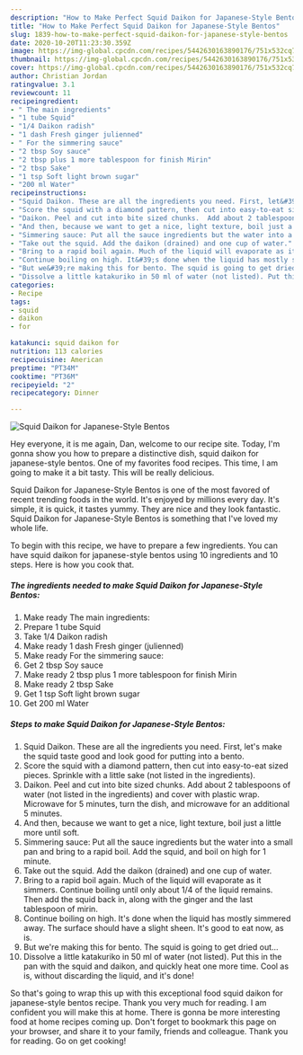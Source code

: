 ```yaml
---
description: "How to Make Perfect Squid Daikon for Japanese-Style Bentos"
title: "How to Make Perfect Squid Daikon for Japanese-Style Bentos"
slug: 1839-how-to-make-perfect-squid-daikon-for-japanese-style-bentos
date: 2020-10-20T11:23:30.359Z
image: https://img-global.cpcdn.com/recipes/5442630163890176/751x532cq70/squid-daikon-for-japanese-style-bentos-recipe-main-photo.jpg
thumbnail: https://img-global.cpcdn.com/recipes/5442630163890176/751x532cq70/squid-daikon-for-japanese-style-bentos-recipe-main-photo.jpg
cover: https://img-global.cpcdn.com/recipes/5442630163890176/751x532cq70/squid-daikon-for-japanese-style-bentos-recipe-main-photo.jpg
author: Christian Jordan
ratingvalue: 3.1
reviewcount: 11
recipeingredient:
- " The main ingredients"
- "1 tube Squid"
- "1/4 Daikon radish"
- "1 dash Fresh ginger julienned"
- " For the simmering sauce"
- "2 tbsp Soy sauce"
- "2 tbsp plus 1 more tablespoon for finish Mirin"
- "2 tbsp Sake"
- "1 tsp Soft light brown sugar"
- "200 ml Water"
recipeinstructions:
- "Squid Daikon. These are all the ingredients you need. First, let&#39;s make the squid taste good and look good for putting into a bento."
- "Score the squid with a diamond pattern, then cut into easy-to-eat sized pieces.  Sprinkle with a little sake (not listed in the ingredients)."
- "Daikon. Peel and cut into bite sized chunks.  Add about 2 tablespoons of water (not listed in the ingredients) and cover with plastic wrap. Microwave for 5 minutes, turn the dish, and microwave for an additional 5 minutes."
- "And then, because we want to get a nice, light texture, boil just a little more until soft."
- "Simmering sauce: Put all the sauce ingredients but the water into a small pan and bring to a rapid boil. Add the squid, and boil on high for 1 minute."
- "Take out the squid. Add the daikon (drained) and one cup of water."
- "Bring to a rapid boil again. Much of the liquid will evaporate as it simmers. Continue boiling until only about 1/4 of the liquid remains. Then add the squid back in, along with the ginger and the last tablespoon of mirin."
- "Continue boiling on high. It&#39;s done when the liquid has mostly simmered away.   The surface should have a slight sheen.  It&#39;s good to eat now, as is."
- "But we&#39;re making this for bento. The squid is going to get dried out..."
- "Dissolve a little katakuriko in 50 ml of water (not listed). Put this in the pan with the squid and daikon, and quickly heat one more time. Cool as is, without discarding the liquid, and it&#39;s done!"
categories:
- Recipe
tags:
- squid
- daikon
- for

katakunci: squid daikon for 
nutrition: 113 calories
recipecuisine: American
preptime: "PT34M"
cooktime: "PT36M"
recipeyield: "2"
recipecategory: Dinner

---
```



![Squid Daikon for Japanese-Style Bentos](https://img-global.cpcdn.com/recipes/5442630163890176/751x532cq70/squid-daikon-for-japanese-style-bentos-recipe-main-photo.jpg)

Hey everyone, it is me again, Dan, welcome to our recipe site. Today, I'm gonna show you how to prepare a distinctive dish, squid daikon for japanese-style bentos. One of my favorites food recipes. This time, I am going to make it a bit tasty. This will be really delicious.



Squid Daikon for Japanese-Style Bentos is one of the most favored of recent trending foods in the world. It's enjoyed by millions every day. It's simple, it is quick, it tastes yummy. They are nice and they look fantastic. Squid Daikon for Japanese-Style Bentos is something that I've loved my whole life.


To begin with this recipe, we have to prepare a few ingredients. You can have squid daikon for japanese-style bentos using 10 ingredients and 10 steps. Here is how you cook that.

<!--inarticleads1-->

##### The ingredients needed to make Squid Daikon for Japanese-Style Bentos:

1. Make ready  The main ingredients:
1. Prepare 1 tube Squid
1. Take 1/4 Daikon radish
1. Make ready 1 dash Fresh ginger (julienned)
1. Make ready  For the simmering sauce:
1. Get 2 tbsp Soy sauce
1. Make ready 2 tbsp plus 1 more tablespoon for finish Mirin
1. Make ready 2 tbsp Sake
1. Get 1 tsp Soft light brown sugar
1. Get 200 ml Water




<!--inarticleads2-->

##### Steps to make Squid Daikon for Japanese-Style Bentos:

1. Squid Daikon. These are all the ingredients you need. First, let&#39;s make the squid taste good and look good for putting into a bento.
1. Score the squid with a diamond pattern, then cut into easy-to-eat sized pieces.  Sprinkle with a little sake (not listed in the ingredients).
1. Daikon. Peel and cut into bite sized chunks.  Add about 2 tablespoons of water (not listed in the ingredients) and cover with plastic wrap. Microwave for 5 minutes, turn the dish, and microwave for an additional 5 minutes.
1. And then, because we want to get a nice, light texture, boil just a little more until soft.
1. Simmering sauce: Put all the sauce ingredients but the water into a small pan and bring to a rapid boil. Add the squid, and boil on high for 1 minute.
1. Take out the squid. Add the daikon (drained) and one cup of water.
1. Bring to a rapid boil again. Much of the liquid will evaporate as it simmers. Continue boiling until only about 1/4 of the liquid remains. Then add the squid back in, along with the ginger and the last tablespoon of mirin.
1. Continue boiling on high. It&#39;s done when the liquid has mostly simmered away.   The surface should have a slight sheen.  It&#39;s good to eat now, as is.
1. But we&#39;re making this for bento. The squid is going to get dried out...
1. Dissolve a little katakuriko in 50 ml of water (not listed). Put this in the pan with the squid and daikon, and quickly heat one more time. Cool as is, without discarding the liquid, and it&#39;s done!




So that's going to wrap this up with this exceptional food squid daikon for japanese-style bentos recipe. Thank you very much for reading. I am confident you will make this at home. There is gonna be more interesting food at home recipes coming up. Don't forget to bookmark this page on your browser, and share it to your family, friends and colleague. Thank you for reading. Go on get cooking!
